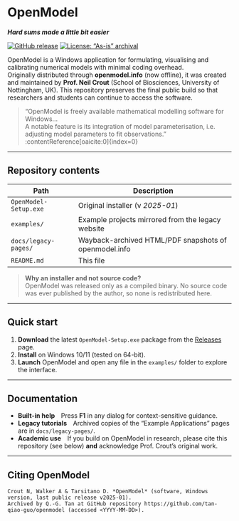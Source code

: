 

# OpenModel

**_Hard sums made a little bit easier_**

[![GitHub release](https://img.shields.io/github/v/release/tan-qiao-guo/openmodel?include_prereleases&label=Latest%20build)](../../releases)
[![License: “As-is” archival](https://img.shields.io/badge/license-archival-only)](#license--disclaimer)

OpenModel is a Windows application for formulating, visualising and calibrating numerical models with minimal coding overhead.  
Originally distributed through **openmodel.info** (now offline), it was created and maintained by **Prof. Neil Crout** (School of Biosciences, University of Nottingham, UK). This repository preserves the final public build so that researchers and students can continue to access the software.

> “OpenModel is freely available mathematical modelling software for Windows…  
> A notable feature is its integration of model parameterisation, i.e. adjusting model parameters to fit observations.”  
> :contentReference[oaicite:0]{index=0}

---

## Repository contents

| Path | Description |
|------|-------------|
| `OpenModel-Setup.exe` | Original installer (v *2025-01*) |
| `examples/` | Example projects mirrored from the legacy website |
| `docs/legacy-pages/` | Wayback-archived HTML/PDF snapshots of openmodel.info |
| `README.md` | This file |

> **Why an installer and not source code?**  
> OpenModel was released only as a compiled binary. No source code was ever published by the author, so none is redistributed here.

---

## Quick start

1. **Download** the latest `OpenModel-Setup.exe` package from the [Releases](../../releases) page.  
2. **Install** on Windows 10/11 (tested on 64-bit).  
3. **Launch** OpenModel and open any file in the `examples/` folder to explore the interface.

---

## Documentation

* **Built-in help** Press **F1** in any dialog for context-sensitive guidance.  
* **Legacy tutorials** Archived copies of the “Example Applications” pages are in `docs/legacy-pages/`.  
* **Academic use** If you build on OpenModel in research, please cite this repository (see below) **and** acknowledge Prof. Crout’s original work.

---

## Citing OpenModel

```text
Crout N, Walker A & Tarsitano D. *OpenModel* (software, Windows version, last public release v2025-01).  
Archived by Q.-G. Tan at GitHub repository https://github.com/tan-qiao-guo/openmodel (accessed <YYYY-MM-DD>).
